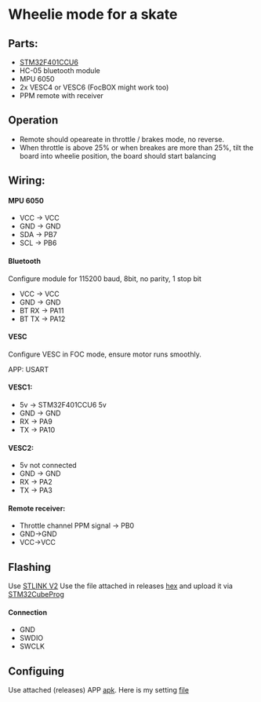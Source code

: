# Wheelie mode for a skate

## Parts:
* [STM32F401CCU6](https://www.amazon.com/gp/product/B07XBWGF9M/ref=ppx_yo_dt_b_asin_title_o01_s00?ie=UTF8&psc=1)
* HC-05 bluetooth module
* MPU 6050
* 2x VESC4 or VESC6 (FocBOX might work too)
* PPM remote with receiver

## Operation
* Remote should opeareate in throttle / brakes mode, no reverse.
* When throttle is above 25% or when breakes are more than 25%, tilt the board into wheelie position, the board should start balancing

## Wiring:

#### MPU 6050
* VCC -> VCC
* GND -> GND
* SDA -> PB7
* SCL -> PB6

#### Bluetooth

Configure module for 115200 baud, 8bit, no parity, 1 stop bit

* VCC -> VCC
* GND -> GND
* BT RX -> PA11
* BT TX -> PA12

#### VESC

Configure VESC in FOC mode, ensure motor runs smoothly.

APP: USART

#### VESC1: 
* 5v -> STM32F401CCU6 5v
* GND -> GND
* RX -> PA9
* TX -> PA10

#### VESC2: 
* 5v not connected
* GND -> GND
* RX -> PA2
* TX -> PA3


#### Remote receiver:
* Throttle channel PPM signal -> PB0
* GND->GND
* VCC->VCC

## Flashing
Use [STLINK V2](https://www.ebay.com/sch/i.html?_from=R40&_trksid=p2380057.m570.l1311.R1.TR11.TRC1.A0.H0.Xstlink.TRS0&_nkw=st-link+v2&_sacat=0)
Use the file attached in releases [hex](https://github.com/blezalex/balance_skate/releases/download/alpha/skate.hex) and upload it via [STM32CubeProg](https://www.st.com/en/development-tools/stm32cubeprog.html)

#### Connection
* GND
* SWDIO
* SWCLK

## Configuing
Use attached (releases) APP [apk](https://github.com/blezalex/balance_skate/releases/download/alpha/SkateConfig.apk). Here is my setting [file](https://github.com/blezalex/balance_skate/releases/download/alpha/skate.settings)



